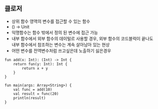 

## 클로저

- 상위 함수 영역의 변수를 접근할 수 있는 함수
- () -> Unit
- 익명함수는 함수 밖에서 정의 된 변수에 접근 가능 
- 내부 함수에서 외부 함수의 데이털르 사용할 경우, 외부 함수의 코드블럭이 끝나도 내부 함수에서 참조하는 변수는 계속 살아남아 있는 현상
- 어떤 변수를 전역변수처럼 쓰고싶은데 노출하기 싫은경우 

~~~
fun add(x: Int): (Int) -> Int {
    return fun(y: Int): Int {
        return x + y
    }
}

fun main(args: Array<String>) {
    val func = add(10)
    val result = func(20)
    println(result)
}
~~~